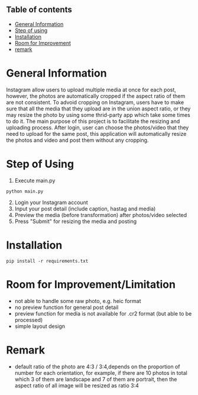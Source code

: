 ## Table of contents
* [General Information](#general-information)
* [Step of using](#step-of-using)
* [Installation](#installation)
* [Room for Improvement](#room-for-improvementlimitation)
* [remark](#remark)


# General Information
Instagram allow users to upload multiple media at once for each post, however, the photos are automatically cropped if the aspect ratio of them are not consistent. To advoid cropping on Instagram, users have to make sure that all the media that they upload are in the union aspect ratio, or they may resize the photo by using some thrid-party app which take some times to do it.
The main purpose of this project is to facilitate the resizing and uploading process. After login, user can choose the photos/video that they need to upload for the same post, this application will automatically resize the photos and video and post them without any cropping.

# Step of Using
1. Execute main.py
```
python main.py
```
2. Login your Instagram account
3. Input your post detail (include caption, hastag and media)
4. Preview the media (before transformation) after photos/video selected
5. Press "Submit" for resizing the media and posting


# Installation
```
pip install -r requirements.txt
```
 

# Room for Improvement/Limitation
- not able to handle some raw photo, e.g. heic format
- no preview function for general post detail
- preview function for media is not available for .cr2 format (but able to be processed)
- simple layout design


# Remark
- default ratio of the photo are 4:3 / 3:4,depends on the proportion of number for each orientation, for example, if there are 10 photos in total which 3 of them are landscape and 7 of them are portrait, then the aspect ratio of all image will be resized as ratio 3:4
